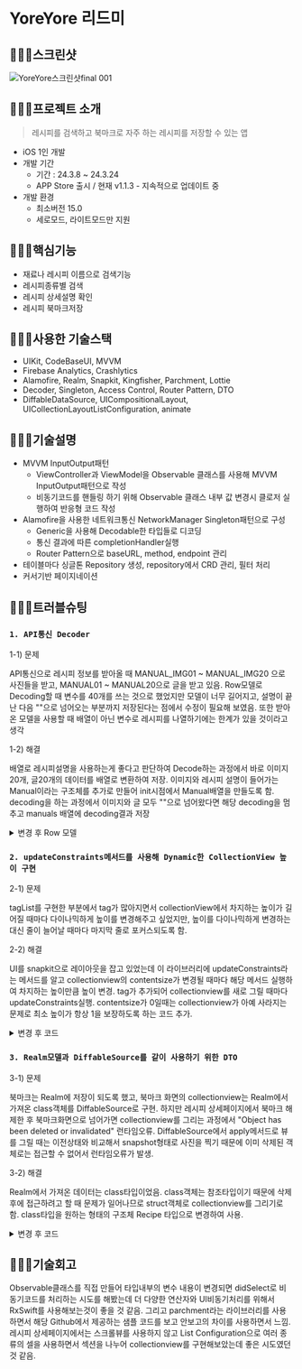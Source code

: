 # YoreYore 리드미

## 🧑🏼‍🍳스크린샷
![YoreYore스크린샷final 001](https://github.com/nhyeonjeong/YoreYore/assets/102401977/5b5103fb-b684-4d38-b771-b9f73e25d863)


## 🧑🏼‍🍳프로젝트 소개
> 레시피를 검색하고 북마크로 자주 하는 레시피를 저장할 수 있는 앱
- iOS 1인 개발
- 개발 기간
    - 기간 : 24.3.8 ~ 24.3.24
    - APP Store 출시 / 현재 v1.1.3 - 지속적으로 업데이트 중
- 개발 환경
    - 최소버전 15.0
    - 세로모드, 라이트모드만 지원
 
## 🧑🏼‍🍳핵심기능
- 재료나 레시피 이름으로 검색기능
- 레시피종류별 검색
- 레시피 상세설명 확인
- 레시피 북마크저장

## 🧑🏼‍🍳사용한 기술스택
- UIKit, CodeBaseUI, MVVM
- Firebase Analytics, Crashlytics
- Alamofire, Realm, Snapkit, Kingfisher, Parchment, Lottie
- Decoder, Singleton, Access Control, Router Pattern, DTO 
- DiffableDataSource, UICompositionalLayout, UICollectionLayoutListConfiguration, animate

## 🧑🏼‍🍳기술설명
- MVVM InputOutput패턴
    - ViewController과 ViewModel을 Observable 클래스를 사용해 MVVM InputOutput패턴으로 작성
    - 비동기코드를 핸들링 하기 위해 Observable 클래스 내부 값 변경시 클로저 실행하여 반응형 코드 작성
- Alamofire을 사용한 네트워크통신 NetworkManager Singleton패턴으로 구성
    - Generic을 사용해 Decodable한 타입들로 디코딩
    - 통신 결과에 따른 completionHandler실행
    - Router Pattern으로 baseURL, method, endpoint 관리
- 테이블마다 싱글톤 Repository 생성, repository에서 CRD 관리, 필터 처리
- 커서기반 페이지네이션

## 🧑🏼‍🍳트러블슈팅
### `1. API통신 Decoder`

1-1) 문제

API통신으로 레시피 정보를 받아올 때 MANUAL_IMG01 ~ MANUAL_IMG20 으로 사진들을 받고, MANUAL01 ~ MANUAL20으로 글을 받고 있음. Row모델로 Decoding할 때 변수를 40개를 쓰는 것으로 했었지만 모델이 너무 길어지고, 설명이 끝난 다음 ""으로 넘어오는 부분까지 저장된다는 점에서 수정이 필요해 보였음. 또한 받아온 모델을 사용할 때 배열이 아닌 변수로 레시피를 나열하기에는 한계가 있을 것이라고 생각

1-2) 해결

배열로 레시피설명을 사용하는게 좋다고 판단하여 Decode하는 과정에서 바로 이미지 20개, 글20개의 데이터를 배열로 변환하여 저장.
이미지와 레시피 설명이 들어가는 Manual이라는 구조체를 추가로 만들어 init시점에서 Manual배열을 만들도록 함.
decoding을 하는 과정에서 이미지와 글 모두 ""으로 넘어왔다면 해당 decoding을 멈추고 manuals 배열에 decoding결과 저장

<details>
<summary>변경 후 Row 모델</summary>
<div markdown="1">
<img width="473" alt="스크린샷 2024-06-09 오전 3 09 29" src="https://github.com/nhyeonjeong/YoreYore/assets/102401977/cf644291-1a92-4381-ad6f-78c1bd49f675">

<img width="731" alt="스크린샷 2024-06-09 오전 3 10 40" src="https://github.com/nhyeonjeong/YoreYore/assets/102401977/0aa50f6e-9d3c-4e05-9eea-791d33508b62">

</div>
</details>

### `2. updateConstraints메서드를 사용해 Dynamic한 CollectionView 높이 구현`

2-1) 문제

tagList를 구현한 부분에서 tag가 많아지면서 collectionView에서 차지하는 높이가 길어질 때마다 다이나믹하게 높이를 변경해주고 싶었지만, 높이를 다이나믹하게 변경하는 대신 줄이 늘어날 때마다 마지막 줄로 포커스되도록 함.

2-2) 해결

UI를 snapkit으로 레이아웃을 잡고 있었는데 이 라이브러리에 updateConstraints라는 메서드를 알고 collectionview의 contentsize가 변경될 때마다 해당 메서드 실행하여 차지하는 높이만큼 높이 변경.
tag가 추가되어 collectionview를 새로 그릴 때마다 updateConstraints실행.
contentsize가 0일때는 collectionview가 아예 사라지는 문제로 최소 높이가 항상 1을 보장하도록 하는 코드 추가.

<details>
<summary>변경 후 코드</summary>
<div markdown="1">

<img width="728" alt="스크린샷 2024-06-09 오전 3 47 00" src="https://github.com/nhyeonjeong/YoreYore/assets/102401977/af37c831-ef69-49b6-a665-309e49c5a319">

</div>
</details>

### `3. Realm모델과 DiffableSource를 같이 사용하기 위한 DTO`

3-1) 문제

북마크는 Realm에 저장이 되도록 했고, 북마크 화면의 collectionview는 Realm에서 가져온 class객체를 DiffableSource로 구현.
하지만 레시피 상세페이지에서 북마크 해제한 후 북마크화면으로 넘어가면 collectionview를 그리는 과정에서 "Object has been deleted or invalidated" 런타임오류.
DiffableSource에서 apply메서드로 뷰를 그릴 때는 이전상태와 비교해서 snapshot형태로 사진을 찍기 때문에 이미 삭제된 객체로는 접근할 수 없어서 런타임오류가 발생.

3-2) 해결

Realm에서 가져온 데이터는 class타입이었음. class객체는 참조타입이기 때문에 삭제후에 접근하려고 할 때 문제가 일어나므로 struct객체로 collectionview를 그리기로 함.
class타입을 원하는 형태의 구조체 Recipe 타입으로 변경하여 사용.

<details>
<summary>변경 후 코드</summary>
<div markdown="1">

<img width="1082" alt="스크린샷 2024-06-10 오후 11 54 26" src="https://github.com/nhyeonjeong/YoreYore/assets/102401977/bb91754c-49c3-4498-9cb2-6f1c8eb0d28b">


</div>
</details>

## 🧑🏼‍🍳기술회고
Observable클래스를 직접 만들어 타입내부의 변수 내용이 변경되면 didSelect로 비동기코드를 처리하는 시도를 해봤는데 더 다양한 연산자와 UI비동기처리를 위해서 RxSwift를 사용해보는것이 좋을 것 같음.
그리고 parchment라는 라이브러리를 사용하면서 해당 Github에서 제공하는 샘플 코드를 보고 안보고의 차이를 사용하면서 느낌.
레시피 상세페이지에서는 스크롤뷰를 사용하지 않고 List Configuration으로 여러 종류의 셀을 사용하면서 섹션을 나누어 collectionview를 구현해보았는데 좋은 시도였던 것 같음.
